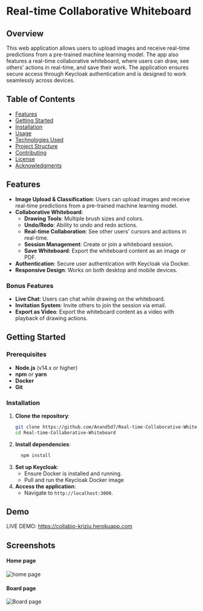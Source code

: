 # Real-time Collaborative Whiteboard 

## Overview
This web application allows users to upload images and receive real-time predictions from a pre-trained machine learning model. The app also features a real-time collaborative whiteboard, where users can draw, see others' actions in real-time, and save their work. The application ensures secure access through Keycloak authentication and is designed to work seamlessly across devices.

## Table of Contents
- [Features](#features)
- [Getting Started](#getting-started)
- [Installation](#installation)
- [Usage](#usage)
- [Technologies Used](#technologies-used)
- [Project Structure](#project-structure)
- [Contributing](#contributing)
- [License](#license)
- [Acknowledgments](#acknowledgments)

## Features
- **Image Upload & Classification**: Users can upload images and receive real-time predictions from a pre-trained machine learning model.
- **Collaborative Whiteboard**:
  - **Drawing Tools**: Multiple brush sizes and colors.
  - **Undo/Redo**: Ability to undo and redo actions.
  - **Real-time Collaboration**: See other users' cursors and actions in real-time.
  - **Session Management**: Create or join a whiteboard session.
  - **Save Whiteboard**: Export the whiteboard content as an image or PDF.
- **Authentication**: Secure user authentication with Keycloak via Docker.
- **Responsive Design**: Works on both desktop and mobile devices.

### Bonus Features
- **Live Chat**: Users can chat while drawing on the whiteboard.
- **Invitation System**: Invite others to join the session via email.
- **Export as Video**: Export the whiteboard content as a video with playback of drawing actions.

## Getting Started
### Prerequisites
- **Node.js** (v14.x or higher)
- **npm** or **yarn**
- **Docker**
- **Git**

### Installation
1. **Clone the repository**:
   ```bash
   git clone https://github.com/Anand5d7/Real-time-Collaborative-Whiteboard.git
   cd Real-time-Collaborative-Whiteboard
   ```
2. **Install dependencies**:
   ```bash
     npm install
   ```
3. **Set up Keycloak**:
   - Ensure Docker is installed and running.
   - Pull and run the Keycloak Docker image
4. **Access the application**:
   - Navigate to `http://localhost:3000`.
## Demo

LIVE DEMO: https://collabio-kriziu.herokuapp.com

## Screenshots

#### Home page
![home page](https://i.imgur.com/00CZlrR.png)

#### Board page
![Board page](https://i.imgur.com/0v4Y8XP.png)
